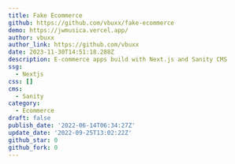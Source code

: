 ```yaml
---
title: Fake Ecommerce
github: https://github.com/vbuxx/fake-ecommerce
demo: https://jwmusica.vercel.app/
author: vbuxx
author_link: https://github.com/vbuxx
date: 2023-11-30T14:51:18.288Z
description: E-commerce apps build with Next.js and Sanity CMS
ssg:
  - Nextjs
css: []
cms:
  - Sanity
category:
  - Ecommerce
draft: false
publish_date: '2022-06-14T06:34:27Z'
update_date: '2022-09-25T13:02:22Z'
github_star: 0
github_fork: 0
---
```

